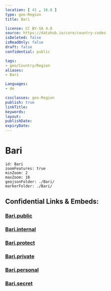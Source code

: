 ```yaml
---
location: [ 41 , 16.8 ] 
type: geo-Region
title: Bari

license: CC BY-SA 4.0
source: https://datahub.io/core/country-codes
isDeleted: false
isReadOnly: false
draft: false
confidential: public

tags:
- geo/Country/Region
aliases:
- Bari

Languages:
- de

cssclasses: geo-Region
publish: true
linkTitle: 
keywords: 
layout: 
publishDate: 
expiryDate: 
---
```


# Bari

```leaflet
id: Bari
zoomFeatures: true 
minZoom: 2 
maxZoom: 18
geojsonFolder: ./Bari/
markerFolder: ./Bari/
```


## Confidential Links & Embeds: 

### [Bari.public](/_public/\Earth\Continent\Europe\Europe~South\Italy\regions~Italy\ApuliaBari.public.md) 

### [Bari.internal](/_internal/\Earth\Continent\Europe\Europe~South\Italy\regions~Italy\ApuliaBari.internal.md) 

### [Bari.protect](/_protect/\Earth\Continent\Europe\Europe~South\Italy\regions~Italy\ApuliaBari.protect.md) 

### [Bari.private](/_private/\Earth\Continent\Europe\Europe~South\Italy\regions~Italy\ApuliaBari.private.md) 

### [Bari.personal](/_personal/\Earth\Continent\Europe\Europe~South\Italy\regions~Italy\ApuliaBari.personal.md) 

### [Bari.secret](/_secret/\Earth\Continent\Europe\Europe~South\Italy\regions~Italy\ApuliaBari.secret.md)

